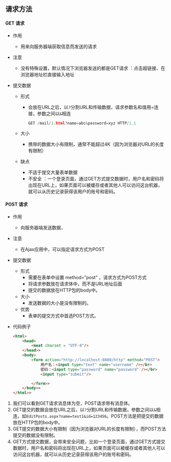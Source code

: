 ## 请求方法

#### GET 请求

*   作用

    *   用来向服务器端获取信息而发送的请求

*   注意

    *   没有特殊设置，默认情况下浏览器发送的都是GET请求 ：点击超链接、在浏览器地址栏直接输入地址

*   提交数据

    *   形式

        *   会放在URL之后，以`?`分割URL和传输数据，请求参数名和值用=连接，参数之间以`&`相连

            ```go
            GET /mail/1.html?name=abc&password=xyz HTTP/1.1
            ```

    *   大小 

        *   携带的数据大小有限制，通常不能超过4K（因为浏览器对URL的长度有限制）

    *   缺点 

        *   不适于提交大量表单数据
        *   不安全 ：一个登录页面，通过GET方式提交数据时，用户名和密码将出现在URL上，如果页面可以被缓存或者其他人可以访问这台机器，就可以从历史记录获得该用户的账号和密码。 

#### POST 请求

*   作用

    *   向服务器端发送数据，

*   注意

    *   在Ajax应用中，可以指定请求方式为POST

*   提交数据

    *   形式
        *   需要在表单中设置 method=”post” ，请求方式为POST方式
        *   将请求参数放在请求体中，而不是URL地址后面
        *   提交的数据放在HTTP包的body中。
    *   大小
        *   发送数据的大小是没有限制的。
    *   优势
        *   表单的提交方式中首选POST方式。

*   代码例子

    ```html
    <html>
        <head>
            <meat charset = "UTF-8"/>
        </head>>
        <body>
            <form action="http://localhost:8080/http" method="POST">
                用户名：<input type="text" name="username" /></br>
                密码：<input type="password" name="password" /></br>
                <input type="submit"/>
    
            </form>>
        </body>>
    </html>>
    ```


1.  我们可以看到GET请求消息体为空，POST请求带有消息体。
2.  GET提交的数据会放在URL之后，以`?`分割URL和传输数据，参数之间以`&`相连，如`EditPosts.aspx?name=test1&id=123456`。POST方法是把提交的数据放在HTTP包的body中。
3.  GET提交的数据大小有限制（因为浏览器对URL的长度有限制），而POST方法提交的数据没有限制。
4.  GET方式提交数据，会带来安全问题，比如一个登录页面，通过GET方式提交数据时，用户名和密码将出现在URL上，如果页面可以被缓存或者其他人可以访问这台机器，就可以从历史记录获得该用户的账号和密码。

